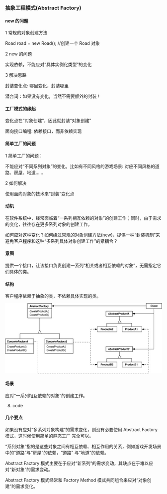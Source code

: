 ### 抽象工程模式(Abstract Factory)

#### new 的问题

1 常规的对象创建方法

Road road = new Road(); //创建一个 Road 对象

2 new 的问题

实现依赖，不能应对“具体实例化类型”的变化

3 解决思路

封装变化点: 哪里变化，封装哪里

潜台词：如果没有变化，当然不需要额外的封装！

#### 工厂模式的缘起

变化点在“对象创建”，因此就封装“对象创建”

面向接口编程: 依赖接口，而非依赖实现

#### 简单工厂的问题

1 简单工厂的问题：

不能应对“不同系列对象”的变化。比如有不同风格的游戏场景: 对应不同风格的道路、房屋、地道……

2 如何解决

使用面向对象的技术来“封装”变化点

#### 动机

在软件系统中，经常面临着“一系列相互依赖的对象”的创建工作；同时，由于需求的变化，往往存在更多系列对象的创建工作。

如何应对这种变化？如何绕过常规的对象创建方法(new)，提供一种“封装机制”来避免客户程序和这种“多系列具体对象创建工作”的紧耦合？

#### 意图

提供一个接口，让该接口负责创建一系列“相关或者相互依赖的对象”，无需指定它们具体的类。

#### 结构 

客户程序依赖于抽象的类，不依赖具体实现的类。

![结构图](../images/abstract.struct.png)

#### 场景

应对“一系列相互依赖的对象”的创建工作。

8. code


#### 几个要点

如果没有应对“多系列对象构建”的需求变化，则没有必要使用 Abstract Factory 模式，这时候使用简单的静态工厂
完全可以。

“系列对象”指的是这些对象之间有相互依赖、相互作用的关系，例如游戏开发场景中的“道路”与“房屋”的依赖，“道路”
与“地道”的依赖。

Abstract Factory 模式主要在于应对“新系列”的需求变动，其缺点在于难以应对“新对象”的需求变动。

Abstract Factory 模式经常和 Factory Method 模式共同组合来应对“对象创建”的需求变化。